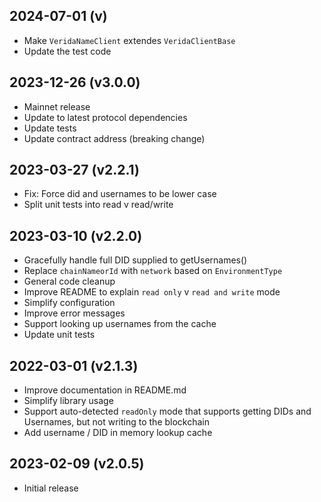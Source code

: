 2024-07-01 (v)
-------------------

- Make `VeridaNameClient` extendes `VeridaClientBase`
- Update the test code

2023-12-26 (v3.0.0)
-------------------

- Mainnet release
- Update to latest protocol dependencies
- Update tests
- Update contract address (breaking change)

2023-03-27 (v2.2.1)
-------------------

- Fix: Force did and usernames to be lower case
- Split unit tests into read v read/write

2023-03-10 (v2.2.0)
-------------------

- Gracefully handle full DID supplied to getUsernames()
- Replace `chainNameorId` with `network` based on `EnvironmentType`
- General code cleanup
- Improve README to explain `read only` v `read and write` mode
- Simplify configuration
- Improve error messages
- Support looking up usernames from the cache
- Update unit tests

2022-03-01 (v2.1.3)
-------------------

- Improve documentation in README.md
- Simplify library usage
- Support auto-detected `readOnly` mode that supports getting DIDs and Usernames, but not writing to the blockchain
- Add username / DID in memory lookup cache

2023-02-09 (v2.0.5)
-------------------

- Initial release
